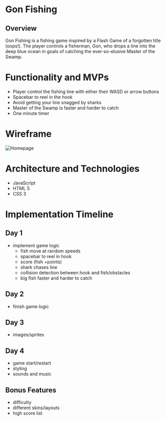 # Gon Fishing

## Overview
Gon Fishing is a fishing game inspired by a Flash Game of a forgotten title (oops!). The player controls a fisherman, Gon, who drops a line into the deep blue ocean in goals of catching the ever-so-elusive Master of the Swamp.

# Functionality and MVPs

* Player control the fishing line with either their WASD or arrow buttons
* Spacebar to reel in the hook
* Avoid getting your line snagged by sharks
* Master of the Swamp is faster and harder to catch
* One minute timer

# Wireframe
![Homepage](https://user-images.githubusercontent.com/57922498/85286175-1fb46e80-b460-11ea-8d4b-7e26efa83c93.png)

# Architecture and Technologies
* JavaScript
* HTML 5
* CSS 3

# Implementation Timeline
## Day 1
* implement game logic
    * fish move at random speeds
    * spacebar to reel in hook
    * score (fish +points)
    * shark chases line
    * collision detection between hook and fish/obstacles
    * big fish faster and harder to catch
## Day 2
* finish game logic
## Day 3
* images/sprites
## Day 4
* game start/restart
* styling
* sounds and music

## Bonus Features
* difficulty
* different skins/layouts
* high score list
